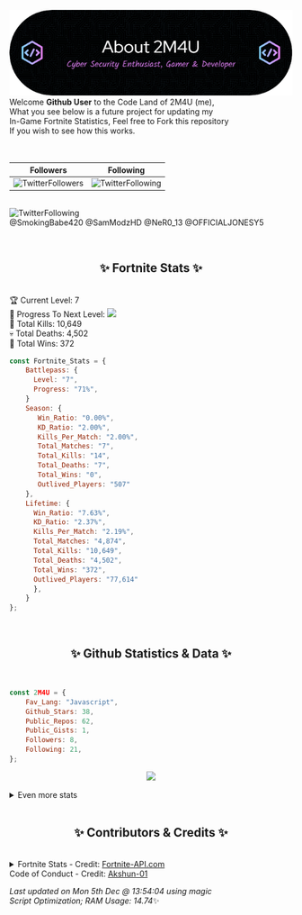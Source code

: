 
  ![Header](./src/github-banner.png)
  <br>
  Welcome **Github User** to the Code Land of 2M4U (me),<br>
  What you see below is a future project for updating my<br>
  In-Game Fortnite Statistics, Feel free to Fork this repository<br>
  If you wish to see how this works.
  <br><br>
  <br>
  
  | Followers  | Following |
  | ---------- |:---------:|
  | ![TwitterFollowers](https://img.shields.io/badge/Twitter%20Followers-81-blue)  | ![TwitterFollowing](https://img.shields.io/badge/Twitter%20Following-245-blue)  |


  <br>![TwitterFollowing](https://img.shields.io/badge/Latest%20Tweet--blue)<br>
  @SmokingBabe420 @SamModzHD @NeR0_13 @OFFICIALJONESY5
   
  <br><h2 align="center"> ✨ Fortnite Stats ✨</h2><br>
  🏆 Current Level: 7<br>
  🎉 Progress To Next Level: ![](https://geps.dev/progress/71)<br>
  🎯 Total Kills: 10,649<br>
  💀 Total Deaths: 4,502<br>
  👑 Total Wins: 372<br>

```js
const Fortnite_Stats = {
    Battlepass: {
      Level: "7",
      Progress: "71%",    
    }
    Season: { 
       Win_Ratio: "0.00%",
       KD_Ratio: "2.00%",
       Kills_Per_Match: "2.00%",
       Total_Matches: "7",
       Total_Kills: "14",
       Total_Deaths: "7",
       Total_Wins: "0",
       Outlived_Players: "507"
    },
    Lifetime: {
      Win_Ratio: "7.63%",
      KD_Ratio: "2.37%",
      Kills_Per_Match: "2.19%",
      Total_Matches: "4,874",
      Total_Kills: "10,649",
      Total_Deaths: "4,502",
      Total_Wins: "372",
      Outlived_Players: "77,614"
      },
    }
}; 
```


<br><h2 align="center"> ✨ Github Statistics & Data ✨</h2><br>

```js
const 2M4U = {
    Fav_Lang: "Javascript",
    Github_Stars: 38,
    Public_Repos: 62,
    Public_Gists: 1,
    Followers: 8,
    Following: 21,
}; 
```

<p align="center">
<img src="https://github-readme-streak-stats.herokuapp.com/?user=2M4U&theme=tokyonight">
</p>
<details>
  <summary>
      Even more stats
  </summary>
  <p align="center">
    <img src="https://github-profile-trophy.vercel.app/?username=2M4U&theme=dracula">
    <img src="https://github-readme-stats.vercel.app/api?username=2M4U&theme=tokyonight&count_private=true&show_icons=true&include_all_commits=true">
  </p>
</details>
<br><h2 align="center"> ✨ Contributors & Credits ✨</h2><br>
<details>
  <summary>
      Fortnite Stats - Credit: <a href="https://fortnite-api.com/?utm_source=github.com/2M4U/2M4U">Fortnite-API.com</a><br>
      Code of Conduct - Credit: <a href="https://github.com/Akshun-01">Akshun-01</a>
  </summary>
</details>

<!-- Last updated on Mon Dec 05 2022 13:54:04 GMT+0000 (Coordinated Universal Time) ;-;-->
<i>Last updated on  Mon 5th Dec @ 13:54:04 using magic<br>
Script Optimization; RAM Usage: 14.74</i>✨